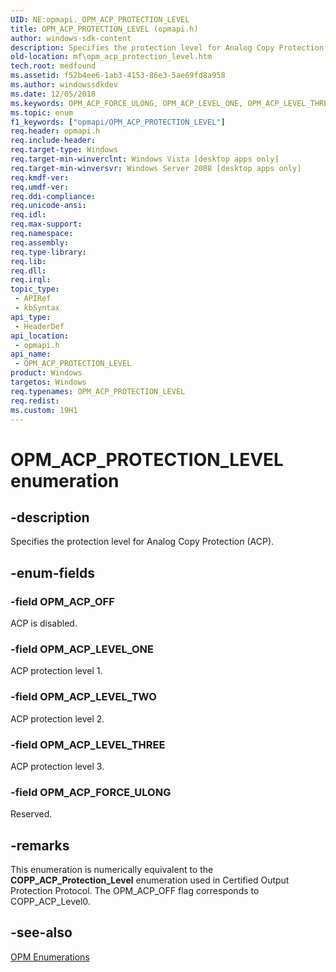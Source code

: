 ```yaml
---
UID: NE:opmapi._OPM_ACP_PROTECTION_LEVEL
title: OPM_ACP_PROTECTION_LEVEL (opmapi.h)
author: windows-sdk-content
description: Specifies the protection level for Analog Copy Protection (ACP).
old-location: mf\opm_acp_protection_level.htm
tech.root: medfound
ms.assetid: f52b4ee6-1ab3-4153-86e3-5ae69fd8a958
ms.author: windowssdkdev
ms.date: 12/05/2018
ms.keywords: OPM_ACP_FORCE_ULONG, OPM_ACP_LEVEL_ONE, OPM_ACP_LEVEL_THREE, OPM_ACP_LEVEL_TWO, OPM_ACP_OFF, OPM_ACP_PROTECTION_LEVEL, OPM_ACP_PROTECTION_LEVEL enumeration [Media Foundation], mf.opm_acp_protection_level, opmapi/OPM_ACP_FORCE_ULONG, opmapi/OPM_ACP_LEVEL_ONE, opmapi/OPM_ACP_LEVEL_THREE, opmapi/OPM_ACP_LEVEL_TWO, opmapi/OPM_ACP_OFF, opmapi/OPM_ACP_PROTECTION_LEVEL
ms.topic: enum
f1_keywords: ["opmapi/OPM_ACP_PROTECTION_LEVEL"]
req.header: opmapi.h
req.include-header: 
req.target-type: Windows
req.target-min-winverclnt: Windows Vista [desktop apps only]
req.target-min-winversvr: Windows Server 2008 [desktop apps only]
req.kmdf-ver: 
req.umdf-ver: 
req.ddi-compliance: 
req.unicode-ansi: 
req.idl: 
req.max-support: 
req.namespace: 
req.assembly: 
req.type-library: 
req.lib: 
req.dll: 
req.irql: 
topic_type:
 - APIRef
 - kbSyntax
api_type:
 - HeaderDef
api_location:
 - opmapi.h
api_name:
 - OPM_ACP_PROTECTION_LEVEL
product: Windows
targetos: Windows
req.typenames: OPM_ACP_PROTECTION_LEVEL
req.redist: 
ms.custom: 19H1
---
```


# OPM_ACP_PROTECTION_LEVEL enumeration


## -description


Specifies the protection level for Analog Copy Protection (ACP).


## -enum-fields




### -field OPM_ACP_OFF

ACP is disabled.


### -field OPM_ACP_LEVEL_ONE

ACP protection level 1.


### -field OPM_ACP_LEVEL_TWO

ACP protection level 2.


### -field OPM_ACP_LEVEL_THREE

ACP protection level 3.


### -field OPM_ACP_FORCE_ULONG

Reserved.


## -remarks



This enumeration is numerically equivalent to the <b>COPP_ACP_Protection_Level</b> enumeration used in Certified Output Protection Protocol. The OPM_ACP_OFF flag corresponds to COPP_ACP_Level0.




## -see-also




<a href="https://docs.microsoft.com/windows/desktop/medfound/opm-enumerations">OPM Enumerations</a>
 

 

